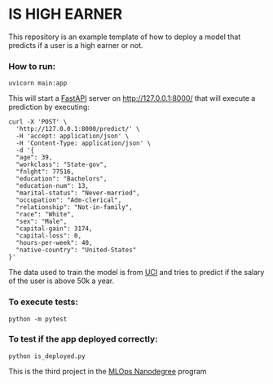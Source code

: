 # IS HIGH EARNER

This repository is an example template of how to deploy a model that predicts if a user is a high earner or not.

### How to run:

```
uvicorn main:app
```
This will start a [FastAPI](https://fastapi.tiangolo.com/) server on http://127.0.0.1:8000/ that will execute a prediction by executing:
```
curl -X 'POST' \
  'http://127.0.0.1:8000/predict/' \
  -H 'accept: application/json' \
  -H 'Content-Type: application/json' \
  -d '{
  "age": 39,
  "workclass": "State-gov",
  "fnlght": 77516,
  "education": "Bachelors",
  "education-num": 13,
  "marital-status": "Never-married",
  "occupation": "Adm-clerical",
  "relationship": "Not-in-family",
  "race": "White",
  "sex": "Male",
  "capital-gain": 3174,
  "capital-loss": 0,
  "hours-per-week": 40,
  "native-country": "United-States"
}'
```

The data used to train the model is from [UCI](https://archive.ics.uci.edu/ml/datasets/census+income) and tries to predict if the salary of the user is above 50k a year.



### To execute tests:

```
python -m pytest
```

### To test if the app deployed correctly:
```
python is_deployed.py
```

This is the third project in the [MLOps Nanodegree](https://www.udacity.com/course/machine-learning-dev-ops-engineer-nanodegree--nd0821) program
